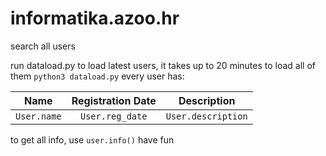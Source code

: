 # informatika.azoo.hr
search all users

run dataload.py to load latest users, it takes up to 20 minutes to load all of them
`python3 dataload.py`
every user has:

|     Name     |  Registration Date  |     Description    |
|:------------:|:-------------------:|:------------------:|
| `User.name`  |    `User.reg_date`  | `User.description` |

to get all info, use
`user.info()`
have fun
